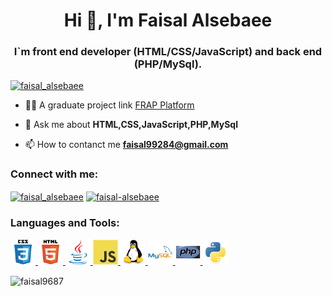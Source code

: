 <h1 align="center">Hi 👋, I'm Faisal Alsebaee</h1>
<h3 align="center">I`m front end developer (HTML/CSS/JavaScript) and back end (PHP/MySql).</h3>

<p align="left"> <a href="https://twitter.com/faisal_alsebaee" target="blank"><img src="https://img.shields.io/twitter/follow/faisal_alsebaee?logo=twitter&style=for-the-badge" alt="faisal_alsebaee" /></a> </p>

- 👨‍💻 A graduate project link [FRAP Platform](https://frap-platform.com/index.html)

- 💬 Ask me about **HTML,CSS,JavaScript,PHP,MySql**

- 📫 How to contanct me **faisal99284@gmail.com**

<h3 align="left">Connect with me:</h3>
<p align="left">
<a href="https://twitter.com/faisal_alsebaee" target="blank"><img align="center" src="https://raw.githubusercontent.com/rahuldkjain/github-profile-readme-generator/master/src/images/icons/Social/twitter.svg" alt="faisal_alsebaee" height="30" width="40" /></a>
<a href="https://linkedin.com/in/faisal-alsebaee" target="blank"><img align="center" src="https://raw.githubusercontent.com/rahuldkjain/github-profile-readme-generator/master/src/images/icons/Social/linked-in-alt.svg" alt="faisal-alsebaee" height="30" width="40" /></a>
</p>

<h3 align="left">Languages and Tools:</h3>
<p align="left"> <a href="https://www.w3schools.com/css/" target="_blank" rel="noreferrer"> <img src="https://raw.githubusercontent.com/devicons/devicon/master/icons/css3/css3-original-wordmark.svg" alt="css3" width="40" height="40"/> </a> <a href="https://www.w3.org/html/" target="_blank" rel="noreferrer"> <img src="https://raw.githubusercontent.com/devicons/devicon/master/icons/html5/html5-original-wordmark.svg" alt="html5" width="40" height="40"/> </a> <a href="https://www.java.com" target="_blank" rel="noreferrer"> <img src="https://raw.githubusercontent.com/devicons/devicon/master/icons/java/java-original.svg" alt="java" width="40" height="40"/> </a> <a href="https://developer.mozilla.org/en-US/docs/Web/JavaScript" target="_blank" rel="noreferrer"> <img src="https://raw.githubusercontent.com/devicons/devicon/master/icons/javascript/javascript-original.svg" alt="javascript" width="40" height="40"/> </a> <a href="https://www.linux.org/" target="_blank" rel="noreferrer"> <img src="https://raw.githubusercontent.com/devicons/devicon/master/icons/linux/linux-original.svg" alt="linux" width="40" height="40"/> </a> <a href="https://www.mysql.com/" target="_blank" rel="noreferrer"> <img src="https://raw.githubusercontent.com/devicons/devicon/master/icons/mysql/mysql-original-wordmark.svg" alt="mysql" width="40" height="40"/> </a> <a href="https://www.php.net" target="_blank" rel="noreferrer"> <img src="https://raw.githubusercontent.com/devicons/devicon/master/icons/php/php-original.svg" alt="php" width="40" height="40"/> </a> <a href="https://www.python.org" target="_blank" rel="noreferrer"> <img src="https://raw.githubusercontent.com/devicons/devicon/master/icons/python/python-original.svg" alt="python" width="40" height="40"/> </a> </p>

<p><img align="center" src="https://github-readme-stats.vercel.app/api/top-langs?username=faisal9687&show_icons=true&locale=en&layout=compact" alt="faisal9687" /></p>
